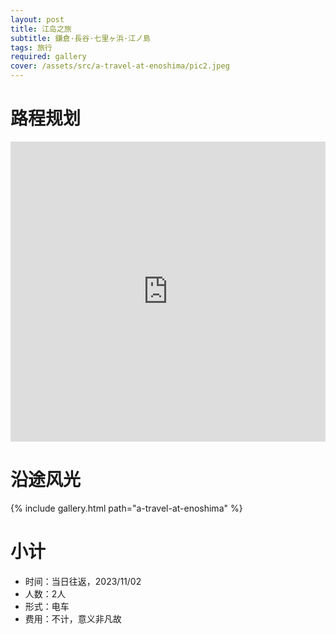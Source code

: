 ```yaml
---
layout: post
title: 江岛之旅
subtitle: 鎌倉·長谷·七里ヶ浜·江ノ島
tags: 旅行
required: gallery
cover: /assets/src/a-travel-at-enoshima/pic2.jpeg
---
```


# 路程规划

<iframe src="https://www.google.com/maps/embed?pb=!1m14!1m12!1m3!1d31167.65345247707!2d139.5053160880047!3d35.32224035388123!2m3!1f0!2f0!3f0!3m2!1i1024!2i768!4f13.1!5e0!3m2!1szh-CN!2sjp!4v1698996687461!5m2!1szh-CN!2sjp" width="100%" height="480" style="border:0;" loading="lazy"></iframe>

# 沿途风光

{% include gallery.html path="a-travel-at-enoshima" %}

# 小计

- 时间：当日往返，2023/11/02
- 人数：2人
- 形式：电车
- 费用：不计，意义非凡故

